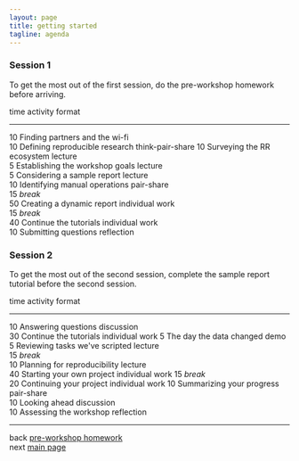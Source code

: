 ```yaml
---
layout: page
title: getting started
tagline: agenda
---
```








### Session 1

To get the most out of the first session, do the pre-workshop homework before arriving. 


 time       activity                               format           
-----  ---  --------------------------------  ---  -----------------
   10       Finding partners and the wi-fi                          
   10       Defining reproducible research         think-pair-share 
   10       Surveying the RR ecosystem             lecture          
    5       Establishing the workshop goals        lecture          
    5       Considering a sample report            lecture          
   10       Identifying manual operations          pair-share       
   15       *break*                                                 
   50       Creating a dynamic report              individual work  
   15       *break*                                                 
   40       Continue the tutorials                 individual work  
   10       Submitting questions                   reflection       

### Session 2

To get the most out of the second session, complete the sample report tutorial before the second session.  


 time       activity                              format          
-----  ---  -------------------------------  ---  ----------------
   10       Answering questions                   discussion      
   30       Continue the tutorials                individual work 
    5       The day the data changed              demo            
    5       Reviewing tasks we've scripted        lecture         
   15       *break*                                               
   10       Planning for reproducibility          lecture         
   40       Starting your own project             individual work 
   15       *break*                                               
   20       Continuing your project               individual work 
   10       Summarizing your progress             pair-share      
   10       Looking ahead                         discussion      
   10       Assessing the workshop                reflection      


--- 
back [pre-workshop homework](01_intro_02_pre-hw.html)<br>
next [main page](../index.html)

